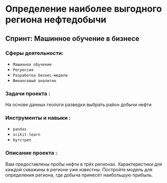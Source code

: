 # Определение наиболее выгодного региона нефтедобычи

## Спринт: Машинное обучение в бизнесе

### Сферы деятельности:

- `Машинное обучение`
- `Регрессия`
- `Разработка бизнес-модели`
- `Финансовый аналитик`

### Задачи проекта : 

На основе данных геологи разведки выбрать район добычи нефти

### Инструменты и навыки :

- `pandas`
- `scikit-learn`
- `бутстреп`

### Описание проекта :

Вам предоставлены пробы нефти в трёх регионах. Характеристики для каждой скважины в регионе уже известны. Постройте модель для определения региона, где добыча принесёт наибольшую прибыль. 